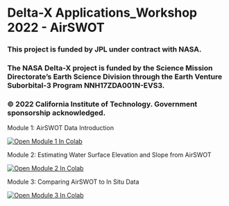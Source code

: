# Delta-X Applications_Workshop 2022 - AirSWOT

### This project is funded by JPL under contract with NASA.
### The NASA Delta-X project is funded by the Science Mission Directorate’s Earth Science Division through the Earth Venture Suborbital-3 Program NNH17ZDA001N-EVS3.
### © 2022 California Institute of Technology. Government sponsorship acknowledged.


Module 1: AirSWOT Data Introduction

[![Open Module 1 In Colab](https://colab.research.google.com/assets/colab-badge.svg)](https://colab.research.google.com/github/mdenbina/DeltaX_Applications_Workshop_AirSWOT/blob/main/1_AirSWOT_Data_Introduction.ipynb)


Module 2: Estimating Water Surface Elevation and Slope from AirSWOT

[![Open Module 2 In Colab](https://colab.research.google.com/assets/colab-badge.svg)](https://colab.research.google.com/github/mdenbina/DeltaX_Applications_Workshop_AirSWOT/blob/main/2_Estimating_Water_Surface_Elevation_and_Slope_from_AirSWOT.ipynb)


Module 3: Comparing AirSWOT to In Situ Data

[![Open Module 3 In Colab](https://colab.research.google.com/assets/colab-badge.svg)](https://colab.research.google.com/github/mdenbina/DeltaX_Applications_Workshop_AirSWOT/blob/main/3_Comparing_AirSWOT_to_In_Situ_Data.ipynb)
